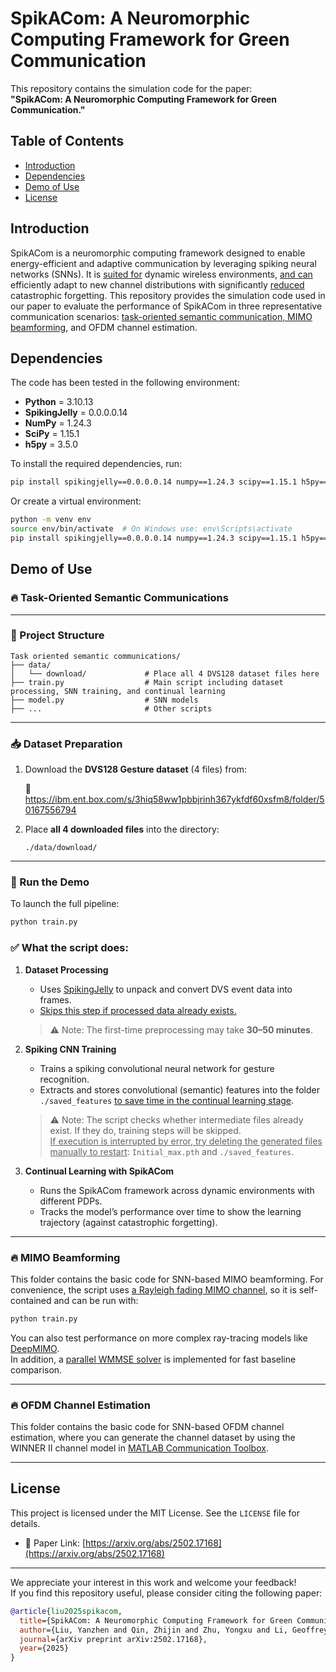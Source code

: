 # SpikACom: A Neuromorphic Computing Framework for Green Communication

This repository contains the simulation code for the paper:  
**"SpikACom: A Neuromorphic Computing Framework for Green Communication."**

## Table of Contents
- [Introduction](#introduction)
- [Dependencies](#dependencies)
- [Demo of Use](#demo-of-use)
- [License](#license)

## Introduction

SpikACom is a neuromorphic computing framework designed to enable energy-efficient and adaptive communication by leveraging spiking neural networks (SNNs). It is <u>suited for</u> dynamic wireless environments, <u>and can</u> efficiently adapt to new channel distributions with significantly <u>reduced</u> catastrophic forgetting. This repository provides the simulation code used in our paper to evaluate the performance of SpikACom in three representative communication scenarios: <u>task-oriented semantic communication, MIMO beamforming,</u> and OFDM channel estimation.

## Dependencies

The code has been tested in the following environment:

- **Python** = 3.10.13  
- **SpikingJelly** = 0.0.0.0.14  
- **NumPy** = 1.24.3  
- **SciPy** = 1.15.1  
- **h5py** = 3.5.0  

To install the required dependencies, run:

```sh
pip install spikingjelly==0.0.0.0.14 numpy==1.24.3 scipy==1.15.1 h5py==3.5.0
```

Or create a virtual environment:

```sh
python -m venv env
source env/bin/activate  # On Windows use: env\Scripts\activate
pip install spikingjelly==0.0.0.0.14 numpy==1.24.3 scipy==1.15.1 h5py==3.5.0
```

## Demo of Use

### 🔥 Task-Oriented Semantic Communications

---

### 📁 Project Structure

```
Task oriented semantic communications/
├── data/
│   └── download/             # Place all 4 DVS128 dataset files here
├── train.py                  # Main script including dataset processing, SNN training, and continual learning
├── model.py                  # SNN models
├── ...                       # Other scripts
```

---

### 📥 Dataset Preparation

1. Download the **DVS128 Gesture dataset** (4 files) from:

   🔗 https://ibm.ent.box.com/s/3hiq58ww1pbbjrinh367ykfdf60xsfm8/folder/50167556794

2. Place **all 4 downloaded files** into the directory:

   ```
   ./data/download/
   ```

---

### 🚀 Run the Demo

To launch the full pipeline:

```bash
python train.py
```

### ✅ What the script does:

1. **Dataset Processing**
   - Uses [SpikingJelly](https://spikingjelly.readthedocs.io/zh-cn/latest/activation_based_en/neuromorphic_datasets.html) to unpack and convert DVS event data into frames.
   - <u>Skips this step if processed data already exists.</u>  
   > ⚠️ Note: The first-time preprocessing may take **30–50 minutes**.

2. **Spiking CNN Training**
   - Trains a spiking convolutional neural network for gesture recognition.  
   - Extracts and stores convolutional (semantic) features into the folder `./saved_features` <u>to save time in the continual learning stage</u>.  
   > ⚠️ Note: The script checks whether intermediate files already exist. If they do, training steps will be skipped.  
   > <u>If execution is interrupted by error, try deleting the generated files manually to restart</u>: `Initial_max.pth` and `./saved_features`.

3. **Continual Learning with SpikACom**
   - Runs the SpikACom framework across dynamic environments with different PDPs.
   - Tracks the model’s performance over time to show the learning trajectory (against catastrophic forgetting).

---

### 🔥 MIMO Beamforming

This folder contains the basic code for SNN-based MIMO beamforming. For convenience, the script uses <u>a Rayleigh fading MIMO channel</u>, so it is self-contained and can be run with:

```bash
python train.py
```

You can also test performance on more complex ray-tracing models like [DeepMIMO](https://www.deepmimo.net).  
In addition, a <u>parallel WMMSE solver</u> is implemented for fast baseline comparison.

---

### 🔥 OFDM Channel Estimation

This folder contains the basic code for SNN-based OFDM channel estimation, where you can generate the channel dataset by using the WINNER II channel model in [MATLAB Communication Toolbox](https://www.mathworks.com/help/comm/ug/winner-ii-channel.html).  

---

## License

This project is licensed under the MIT License. See the `LICENSE` file for details.

- 📄 Paper Link: [https://arxiv.org/abs/2502.17168](https://arxiv.org/abs/2502.17168)

---

We appreciate your interest in this work and welcome your feedback!  
If you find this repository useful, please consider citing the following paper:

```bibtex
@article{liu2025spikacom,
  title={SpikACom: A Neuromorphic Computing Framework for Green Communications},
  author={Liu, Yanzhen and Qin, Zhijin and Zhu, Yongxu and Li, Geoffrey Ye},
  journal={arXiv preprint arXiv:2502.17168},
  year={2025}
}
```

